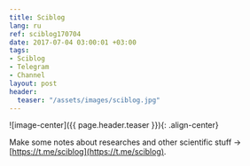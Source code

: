 ```yaml
---
title: Sciblog
lang: ru
ref: sciblog170704
date: 2017-07-04 03:00:01 +03:00
tags:
- Sciblog
- Telegram
- Channel
layout: post
header:
  teaser: "/assets/images/sciblog.jpg"
---
```


![image-center]({{ page.header.teaser }}){: .align-center}

Make some notes about researches and other scientific stuff -> [https://t.me/sciblog](https://t.me/sciblog).
